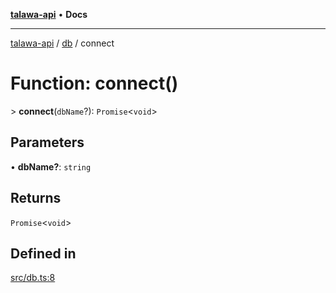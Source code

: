 [**talawa-api**](../../README.md) • **Docs**

***

[talawa-api](../../modules.md) / [db](../README.md) / connect

# Function: connect()

\> **connect**(`dbName`?): `Promise`\<`void`\>

## Parameters

• **dbName?**: `string`

## Returns

`Promise`\<`void`\>

## Defined in

[src/db.ts:8](https://github.com/PalisadoesFoundation/talawa-api/blob/2f8fb6988cd34004fbbf76550c8eef691b861a19/src/db.ts#L8)
